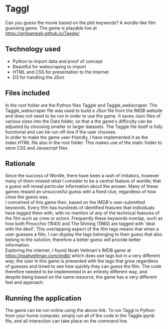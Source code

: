 # Taggl
Can you guess the movie based on the plot keywords? A wordle-like film guessing game.  The game is playable live at https://grilgamesh.github.io/Taggle/

## Technology used
- Python to import data and proof of concept
- Beautiful for webscraping to import
- HTML and CSS for presentation to the internet
- D3 for handling the JSon 

## Files included
In the root folder are the Python files Taggle and Taggle_webscraper. The Taggle_webscraper file was used to build a JSon file from the IMDB website and does not need to be run in order to use the game. It saves Json files of various sizes into the Data folder, so that a the game's difficulty can be adjusted by choosing smaller or larger datasets. The Taggle file itself is fully functional and can be run off-line if the user chooses.  
In order to make the game user-friendly, I have implemented it as the index.HTML file also in the root folder. This makes use of the static folder to store CSS and Javascript files.


## Rationale
Since the success of Wordle, there have been a rash of imitators, however many of them missed what I consider to be a central feature of wordle; that a guess will reveal particular information about the answer. Many of these games reward an unsuccesful guess with a fixed clue, regardless of how close the guess was.  
I conceived of this game then, based on the IMDB's user-submitted keywords. Every film has hundreds of identified features that individuals have tagged them with, with no mention of any of the technical features of the film such as crew or actors. Frequently these keywords overlap, such as how both Pinocchio (1940) and The Shining (1980) are tagged with 'deal with the devil'. This overlapping aspect of the film tags means that when a user guesses a film, I can display the tags belonging to their guess that also belong to the solution; therefore a better guess will provide better information.  
Exploring the internet, I found Noah Veltman's IMDB game at https://noahveltman.com/imdb/ which does use tags but in a very different way; the user in this game is presented with the tags that grow regardless of guesses and timed to see how quickly they can guess the film. The code therefore needed to be implemented in an entirely different way, and despite being based on the same resource, the game has a very different feel and approach.


## Running the application
The game can be run online using the above link.
To run Taggl in Python from your home computer, simply run all of the code in the Taggle.ipynb file, and all interaction can take place on the command line. 
